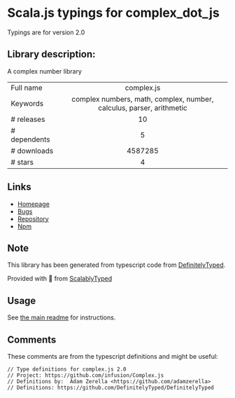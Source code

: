 
# Scala.js typings for complex_dot_js

Typings are for version 2.0

## Library description:
A complex number library

|                    |                 |
| ------------------ | :-------------: |
| Full name          | complex.js |
| Keywords           | complex numbers, math, complex, number, calculus, parser, arithmetic |
| # releases         | 10 |
| # dependents       | 5 |
| # downloads        | 4587285 |
| # stars            | 4 |

## Links
- [Homepage](https://github.com/infusion/Complex.js)
- [Bugs](https://github.com/infusion/Complex.js/issues)
- [Repository](https://github.com/infusion/Complex.js)
- [Npm](https://www.npmjs.com/package/complex.js)
    


## Note
This library has been generated from typescript code from [DefinitelyTyped](https://definitelytyped.org).

Provided with :purple_heart: from [ScalablyTyped](https://github.com/oyvindberg/ScalablyTyped)

## Usage
See [the main readme](../../readme.md) for instructions.

## Comments

These comments are from the typescript definitions and might be useful:
```
// Type definitions for complex.js 2.0
// Project: https://github.com/infusion/Complex.js
// Definitions by:  Adam Zerella <https://github.com/adamzerella>
// Definitions: https://github.com/DefinitelyTyped/DefinitelyTyped

```

